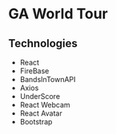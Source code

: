 # GA World Tour


## Technologies 
- React
- FireBase
- BandsInTownAPI
- Axios
- UnderScore
- React Webcam
- React Avatar
- Bootstrap

## 
